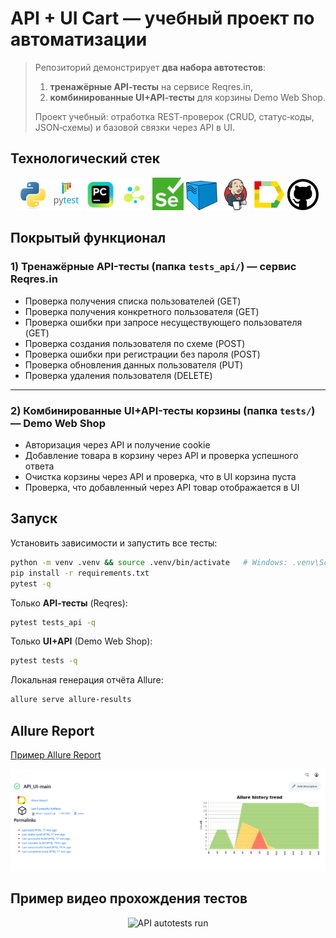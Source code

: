 # API + UI Cart — учебный проект по автоматизации

> Репозиторий демонстрирует **два набора автотестов**:  
> 1) **тренажёрные API‑тесты** на сервисе Reqres.in,  
> 2) **комбинированные UI+API‑тесты** для корзины Demo Web Shop.  
>
> Проект учебный: отработка REST‑проверок (CRUD, статус‑коды, JSON‑схемы) и базовой связки через API в UI.

## Технологический стек

<p  align="center">
<img src="images/logos/python-original.svg" width="50" title="Python"> <img src="images/logos/pytest.png" width="50" title="Pytest"> <img src="images/logos/intellij_pycharm.png" width="50" title="PyCharm"> <img src="images/logos/selene.png" width="50" title="Selene"> <img src="images/logos/selenium.png" width="50" title="Selenium"> <img src="images/logos/selenoid.png" width="50" title="Selenoid"> <img src="images/logos/jenkins.png" width="50" title="Jenkins"> <img src="images/logos/allure_report.png" width="50" title="Allure Report"> <img src="images/logos/github.png" width="50" title="GitHub">
</p>

## Покрытый функционал

### 1) Тренажёрные **API-тесты** (папка `tests_api/`) — сервис **Reqres.in**

- Проверка получения списка пользователей (GET)
- Проверка получения конкретного пользователя (GET)
- Проверка ошибки при запросе несуществующего пользователя (GET)
- Проверка создания пользователя по схеме (POST)
- Проверка ошибки при регистрации без пароля (POST)
- Проверка обновления данных пользователя (PUT)
- Проверка удаления пользователя (DELETE)

---

### 2) Комбинированные **UI+API-тесты корзины** (папка `tests/`) — **Demo Web Shop**

- Авторизация через API и получение cookie
- Добавление товара в корзину через API и проверка успешного ответа
- Очистка корзины через API и проверка, что в UI корзина пуста
- Проверка, что добавленный через API товар отображается в UI

## Запуск

Установить зависимости и запустить все тесты:
```bash
python -m venv .venv && source .venv/bin/activate   # Windows: .venv\Scripts\activate
pip install -r requirements.txt
pytest -q
```

Только **API‑тесты** (Reqres):
```bash
pytest tests_api -q
```

Только **UI+API** (Demo Web Shop):
```bash
pytest tests -q
```
Локальная генерация отчёта Allure:
```bash
allure serve allure-results
```
## Allure Report
[Пример Allure Report]()

<p align="center">
  <img src="images/allure_overview.png" alt="Allure Report: успешные тесты" width="800">
</p>

## Пример видео прохождения тестов

<p align="center">
  <img src="images/api_tests.gif" alt="API autotests run" width="500">
</p>
